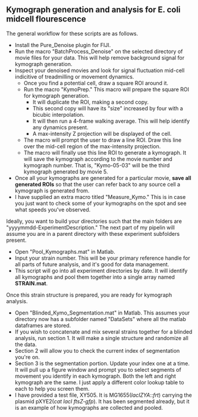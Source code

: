 ## Kymograph generation and analysis for E. coli midcell flourescence

The general workflow for these scripts are as follows.
- Install the Pure_Denoise plugin for FIJI.
- Run the macro "BatchProcess_Denoise" on the selected directory of movie files for your data. This will help remove background signal for kymograph generation.
- Inspect your denoised movies and look for signal fluctuation mid-cell indicitive of treadmilling or movement dynamics. 
  - Once you find a potential cell, draw a square ROI around it.
  - Run the macro "KymoPrep." This macro will prepare the square ROI for kymograph generation.
    - It will duplicate the ROI, making a second copy.
    - This second copy will have its "size" increased by four with a bicubic interpolation.
    - It will then run a 4-frame walking average. This will help identify any dynamics present.
    - A max-intensity Z projection will be displayed of the cell.
  - The macro will prompt the user to draw a line ROI. Draw this line over the mid-cell region of the max-intensity projection.
  - The macro will finally use this line ROI to generate a kymograph. It will save the kymograph according to the movie number and kymograph number. That is, "Kymo-05-03" will be the third kymograph generated by movie 5.
- Once all your kymographs are generated for a particular movie, **save all generated ROIs** so that the user can refer back to any source cell a kymograph is generated from.
- I have supplied an extra macro titled "Measure_Kymo." This is in case you just want to check some of your kymographs on the spot and see what speeds you've observed.


Ideally, you want to build your directories such that the main folders are "yyyymmdd-ExperimentDescription." The next part of my pipelin will assume you are in a parent directory with these experiment subfolders present.
- Open "Pool_Kymographs.mat" in Matlab.
- Input your strain number. This will be your primary reference handle for all parts of future analysis, and it's good for data management.
- This script will go into all experiment directories by date. It will identify all kymographs and pool them together into a single array named **STRAIN.mat**.


Once this strain structure is prepared, you are ready for kymograph analysis. 
- Open "Blinded_Kymo_Segmentation.mat" in Matlab. This assumes your directory now has a subfolder named "DataSets" where all the matlab dataframes are stored.
- If you wish to concatenate and mix several strains together for a blinded analysis, run section 1. It will make a single structure and randomize all the data.
- Section 2 will allow you to check the current index of segmentation you're on. 
- Section 3 is the segmentation portion. Update your index one at a time. It will pull up a figure window and prompt you to select segments of movement you identify in each kymograph. Both the left and right kymograph are the same. I just apply a different color lookup table to each to help you screen them.
- I have provided a test file, XY505. It is MG1655(*lacIZYA*::*frt*) carrying the plasmid pXYE2(*cat* *lacI* *ftsZ-gfp*). It has been segmented already, but it is an example of how kymographs are collected and pooled.
